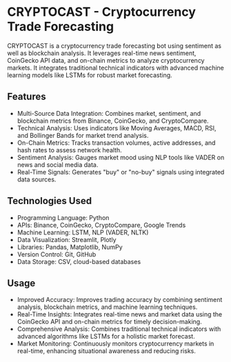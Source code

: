 # CRYPTOCAST - Cryptocurrency Trade Forecasting

CRYPTOCAST is a cryptocurrency trade forecasting bot using sentiment as well as blockchain analysis. It  leverages real-time news sentiment, CoinGecko API data, and on-chain metrics to analyze cryptocurrency markets. It integrates traditional technical indicators with advanced machine learning models like LSTMs for robust market forecasting.


## Features

- Multi-Source Data Integration: Combines market, sentiment, and blockchain metrics from Binance, CoinGecko, and CryptoCompare.
- Technical Analysis: Uses indicators like Moving Averages, MACD, RSI, and Bollinger Bands for market trend analysis.
- On-Chain Metrics: Tracks transaction volumes, active addresses, and hash rates to assess network health.
- Sentiment Analysis: Gauges market mood using NLP tools like VADER on news and social media data.
- Real-Time Signals: Generates "buy" or "no-buy" signals using integrated data sources.

## Technologies Used

- Programming Language: Python
- APIs: Binance, CoinGecko, CryptoCompare, Google Trends
- Machine Learning: LSTM, NLP (VADER, NLTK)
- Data Visualization: Streamlit, Plotly
- Libraries: Pandas, Matplotlib, NumPy
- Version Control: Git, GitHub
- Data Storage: CSV, cloud-based databases

## Usage

- Improved Accuracy: Improves trading accuracy by combining sentiment analysis, blockchain metrics, and machine learning techniques.
- Real-Time Insights: Integrates real-time news and market data using the CoinGecko API and on-chain metrics for timely decision-making.
- Comprehensive Analysis: Combines traditional technical indicators with advanced algorithms like LSTMs for a holistic market forecast.
- Market Monitoring: Continuously monitors cryptocurrency markets in real-time, enhancing situational awareness and reducing risks.
